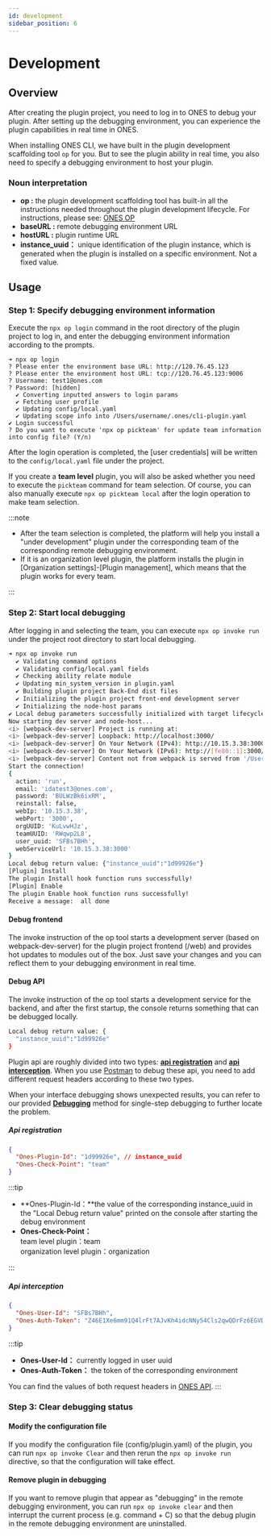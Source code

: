```yaml
---
id: development
sidebar_position: 6
---
```


# Development

## Overview

After creating the plugin project, you need to log in to ONES to debug your plugin. After setting up the debugging environment, you can experience the plugin capabilities in real time in ONES.

When installing ONES CLI, we have built in the plugin development scaffolding tool `op` for you. But to see the plugin ability in real time, you also need to specify a debugging environment to host your plugin.

### Noun interpretation

- **op :** the plugin development scaffolding tool has built-in all the instructions needed throughout the plugin development lifecycle. For instructions, please see: [ONES OP](../tools/cli/op-cli.mdx)
- **baseURL :** remote debugging environment URL
- **hostURL :** plugin runtime URL
- **instance_uuid：** unique identification of the plugin instance, which is generated when the plugin is installed on a specific environment. Not a fixed value.

## Usage

### Step 1: Specify debugging environment information

Execute the `npx op login` command in the root directory of the plugin project to log in, and enter the debugging environment information according to the prompts.

```raw
➜ npx op login
? Please enter the environment base URL: http://120.76.45.123
? Please enter the environment host URL: tcp://120.76.45.123:9006
? Username: test1@ones.com
? Password: [hidden]
  ✔ Converting inputted answers to login params
  ✔ Fetching user profile
  ✔ Updating config/local.yaml
  ✔ Updating scope info into /Users/username/.ones/cli-plugin.yaml
✔ Login successful
? Do you want to execute 'npx op pickteam' for update team information into config file? (Y/n)
```

After the login operation is completed, the [user credentials] will be written to the `config/local.yaml` file under the project.

If you create a **team level** plugin, you will also be asked whether you need to execute the `pickteam` command for team selection. Of course, you can also manually execute `npx op pickteam local` after the login operation to make team selection.

:::note

- After the team selection is completed, the platform will help you install a "under development" plugin under the corresponding team of the corresponding remote debugging environment.
- If it is an organization level plugin, the platform installs the plugin in [Organization settings]-[Plugin management], which means that the plugin works for every team.

:::

### Step 2: Start local debugging

After logging in and selecting the team, you can execute `npx op invoke run` under the project root directory to start local debugging.

```bash
➜ npx op invoke run
  ✔ Validating command options
  ✔ Validating config/local.yaml fields
  ✔ Checking ability relate module
  ✔ Updating min_system_version in plugin.yaml
  ✔ Building plugin project Back-End dist files
  ✔ Initializing the plugin project front-end development server
  ✔ Initializing the node-host params
✔ Local debug parameters successfully initialized with target lifecycle: 'run'
Now starting dev server and node-host...
<i> [webpack-dev-server] Project is running at:
<i> [webpack-dev-server] Loopback: http://localhost:3000/
<i> [webpack-dev-server] On Your Network (IPv4): http://10.15.3.38:3000/
<i> [webpack-dev-server] On Your Network (IPv6): http://[fe80::1]:3000/
<i> [webpack-dev-server] Content not from webpack is served from '/Users/dev/ONES/open-platform/public' directory
Start the connection!
{
  action: 'run',
  email: 'idatest3@ones.com',
  password: 'BULWzBk6ixRM',
  reinstall: false,
  webIp: '10.15.3.38',
  webPort: '3000',
  orgUUID: 'KuLvwHJz',
  teamUUID: 'RWqwp2L8',
  user_uuid: 'SFBs7BHh',
  webServiceUrl: '10.15.3.38:3000'
}
Local debug return value: {"instance_uuid":"1d99926e"}
[Plugin] Install
The plugin Install hook function runs successfully!
[Plugin] Enable
The plugin Enable hook function runs successfully!
Receive a message:  all done
```

#### Debug frontend

The invoke instruction of the op tool starts a development server (based on webpack-dev-server) for the plugin project frontend (/web) and provides hot updates to modules out of the box. Just save your changes and you can reflect them to your debugging environment in real time.

#### Debug API

The invoke instruction of the op tool starts a development service for the backend, and after the first startup, the console returns something that can be debugged locally.

```bash
Local debug return value: {
  "instance_uuid":"1d99926e"
}
```

Plugin api are roughly divided into two types: [**api registration**](../abilities/business/ONES-API/ONES-API-registration.md) and [**api interception**](../abilities/business/ONES-API/ONES-API-interception.mdx). When you use [Postman](https://learning.postman.com/docs/getting-started/introduction/) to debug these api, you need to add different request headers according to these two types.

When your interface debugging shows unexpected results, you can refer to our provided [**Debugging**](./advanced/debugger.mdx) method for single-step debugging to further locate the problem.

##### Api registration

```json title="Headers"
{
  "Ones-Plugin-Id": "1d99926e", // instance_uuid
  "Ones-Check-Point": "team"
}
```

:::tip

- **Ones-Plugin-Id：**the value of the corresponding instance_uuid in the "Local Debug return value" printed on the console after starting the debug environment
- **Ones-Check-Point：**  
   team level plugin：team  
   organization level plugin：organization

:::

##### Api interception

```json title="Headers"
{
  "Ones-User-Id": "SFBs7BHh",
  "Ones-Auth-Token": "Z46E1Xe6mm91Q4lrFt7AJvKh4idcNNy54Cls2qwQDrFz6EGVD7XBd9GmgrVXu18A"
}
```

:::tip

- **Ones-User-Id：** currently logged in user uuid
- **Ones-Auth-Token：** the token of the corresponding environment

You can find the values of both request headers in [ONES API](../api/auth/auth.md#获取登录信息).
:::

### Step 3: Clear debugging status

#### Modify the configuration file

If you modify the configuration file (config/plugin.yaml) of the plugin, you can run `npx op invoke Clear` and then rerun the `npx op invoke run` directive, so that the configuration will take effect.

#### Remove plugin in debugging

If you want to remove plugin that appear as "debugging" in the remote debugging environment, you can run `npx op invoke clear` and then interrupt the current process (e.g. command + C) so that the debug plugin in the remote debugging environment are uninstalled.
